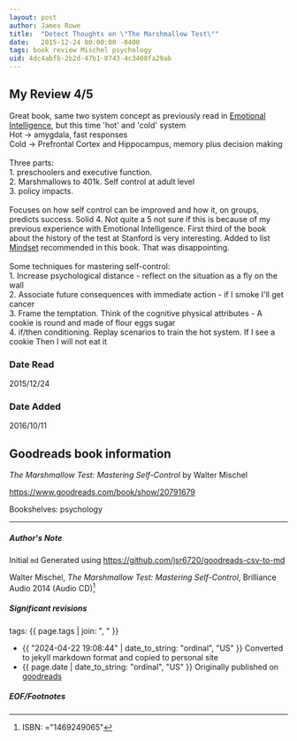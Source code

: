```yaml
---
layout: post
author: James Rowe
title:  "Detect Thoughts on \"The Marshmallow Test\""
date:   2015-12-24 00:00:00 -0400
tags: book review Mischel psychology
uid: 4dc4abfb-2b2d-47b1-8743-4c3468fa29ab
---
```


<!-- highly dependent on how you personally use jekyll templates, and how you want this to show up -->
<!-- escape any jekyll keys with double brackets -->

## My Review 4/5

Great book, same two system concept as previously read in [Emotional Intelligence](https://www.goodreads.com/book/show/26329), but this time 'hot' and 'cold' system<br/>Hot -> amygdala, fast responses<br/>Cold -> Prefrontal Cortex and Hippocampus, memory plus decision making<br/><br/>Three parts: <br/>1. preschoolers and executive function. <br/>2. Marshmallows to 401k. Self control at adult level<br/>3. policy impacts.<br/><br/>Focuses on how self control can be improved and how it, on groups, predicts success. Solid 4. Not quite a 5 not sure if this is because of my previous experience with Emotional Intelligence. First third of the book about the history of the test at Stanford is very interesting. Added to list [Mindset](https://www.goodreads.com/book/show/40745) recommended in this book. That was disappointing.<br/><br/>Some techniques for mastering self-control:<br/>1. Increase psychological distance - reflect on the situation as a fly on the wall<br/>2. Associate future consequences with immediate action - if I smoke I'll get cancer<br/>3. Frame the temptation. Think of the cognitive physical attributes - A cookie is round and made of flour eggs sugar<br/>4. if/then conditioning. Replay scenarios to train the hot system. If I see a cookie Then I will not eat it

### Date Read
2015/12/24

### Date Added
2016/10/11

## Goodreads book information

*The Marshmallow Test: Mastering Self-Control* by Walter Mischel

https://www.goodreads.com/book/show/20791679

Bookshelves: psychology

---

##### Author's Note

Initial `md` Generated using https://github.com/jsr6720/goodreads-csv-to-md

Walter Mischel, *The Marshmallow Test: Mastering Self-Control*,  Brilliance Audio 2014 (Audio CD)[^1]

##### Significant revisions

tags: {{ page.tags | join: ", " }} <!-- todo move this somewhere -->

- {{ "2024-04-22 19:08:44" | date_to_string: "ordinal", "US" }} Converted to jekyll markdown format and copied to personal site
- {{ page.date | date_to_string: "ordinal", "US" }} Originally published on [goodreads](https://www.goodreads.com)

##### EOF/Footnotes

[^1]: ISBN: ="1469249065"